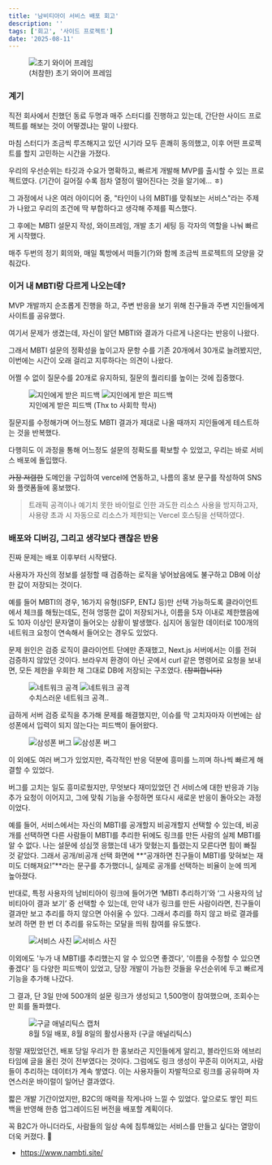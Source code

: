 ```yaml
---
title: '남비티아이 서비스 배포 회고'
description: ''
tags: ['회고', '사이드 프로젝트']
date: '2025-08-11'
---
```


<figure class="align-center">
  <img src="https://velog.velcdn.com/images/flip_404/post/8dc4ce5a-f8e0-4a0b-a6b5-9c49abf546c2/image.png" alt="초기 와이어 프레임" style="max-height: 600px">
  <figcaption>(처참한) 초기 와이어 프레임</figcaption>
</figure>

### 계기

직전 회사에서 친했던 동료 두명과 매주 스터디를 진행하고 있는데, 간단한 사이드 프로젝트를 해보는 것이 어떻겠냐는 말이 나왔다.

마침 스터디가 조금씩 루즈해지고 있던 시기라 모두 흔쾌히 동의했고, 이후 어떤 프로젝트를 할지 고민하는 시간을 가졌다.

우리의 우선순위는 타깃과 수요가 명확하고, 빠르게 개발해 MVP를 출시할 수 있는 프로젝트였다.
(기간이 길어질 수록 점차 열정이 떨어진다는 것을 알기에... ㅎ)

그 과정에서 나온 여러 아이디어 중, "타인이 나의 MBTI를 맞춰보는 서비스"라는 주제가 나왔고 우리의 조건에 딱 부합하다고 생각해 주제를 픽스했다.

그 후에는 MBTI 설문지 작성, 와이프레임, 개발 초기 세팅 등 각자의 역할을 나눠 빠르게 시작했다.

매주 두번의 정기 회의와, 매일 톡방에서 떠들기(?)와 함께 조금씩 프로젝트의 모양을 갖춰갔다.

### 이거 내 MBTI랑 다르게 나오는데?

MVP 개발까지 순조롭게 진행을 하고, 주변 반응을 보기 위해 친구들과 주변 지인들에게 사이트를 공유했다.

여기서 문제가 생겼는데, 자신이 알던 MBTI와 결과가 다르게 나온다는 반응이 나왔다.

그래서 MBTI 설문의 정확성을 높이고자 문항 수를 기존 20개에서 30개로 늘려봤지만, 이번에는 시간이 오래 걸리고 지루하다는 의견이 나왔다.

어쩔 수 없이 질문수를 20개로 유지하되, 질문의 퀄리티를 높이는 것에 집중했다.

<figure class="align-center">
    <div>
        <img src="https://velog.velcdn.com/images/flip_404/post/6b0ed6c2-4f87-4e1d-8ef2-4d7a3c8bcc7a/image.png" alt="지인에게 받은 피드백" style="max-height: 600px">
        <img src="https://velog.velcdn.com/images/flip_404/post/8df3a708-0bd9-4b94-a2fb-7610c45a93d4/image.png" alt="지인에게 받은 피드백" style="max-height: 600px; max-height: 600px">
    </div>
<figcaption>지인에게 받은 피드백 (Thx to 사회학 학사)</figcaption>
</figure>

질문지를 수정해가며 어느정도 MBTI 결과가 제대로 나올 때까지 지인들에게 테스트하는 것을 반복했다.

다행히도 이 과정을 통해 어느정도 설문의 정확도를 확보할 수 있었고, 우리는 바로 서비스 배포에 돌입했다.

~~가장 저렴한~~ 도메인을 구입하여 vercel에 연동하고, 나름의 홍보 문구를 작성하여 SNS와 플랫폼들에 홍보했다.

> 트래픽 공격이나 예기치 못한 바이럴로 인한 과도한 리소스 사용을 방지하고자, 사용량 초과 시 자동으로 리소스가 제한되는 Vercel 호스팅을 선택하였다.

### 배포와 디버깅, 그리고 생각보다 괜찮은 반응

진짜 문제는 배포 이후부터 시작됐다.

사용자가 자신의 정보를 설정할 때 검증하는 로직을 넣어놨음에도 불구하고 DB에 이상한 값이 저장되는 것이다.

예를 들어 MBTI의 경우, 16가지 유형(ISFP, ENTJ 등)만 선택 가능하도록 클라이언트에서 체크를 해뒀는데도, 전혀 엉뚱한 값이 저장되거나, 이름을 5자 이내로 제한했음에도 10자 이상인 문자열이 들어오는 상황이 발생했다. 심지어 동일한 데이터로 100개의 네트워크 요청이 연속해서 들어오는 경우도 있었다.

문제 원인은 검증 로직이 클라이언트 단에만 존재했고, Next.js 서버에서는 이를 전혀 검증하지 않았던 것이다. 브라우저 환경이 아닌 곳에서 curl 같은 명령어로 요청을 보내면, 모든 제한을 우회한 채 그대로 DB에 저장되는 구조였다. ~~(창피합니다)~~

<figure class="align-center justify-center">
    <div class="flex justify-center">
        <img src="https://velog.velcdn.com/images/flip_404/post/c768424d-c8ae-431e-b1a7-9400f4975ad4/image.png" alt="네트워크 공격" style="max-height: 400px">
        <img src="https://velog.velcdn.com/images/flip_404/post/1fa98b4e-2735-4f1d-9619-49ca24a12b24/image.png" alt="네트워크 공격" style="max-height: 400px">
    </div>
<figcaption>수치스러운 네트워크 공격..</figcaption>
</figure>

급하게 서버 검증 로직을 추가해 문제를 해결했지만, 이슈를 막 고치자마자 이번에는 삼성폰에서 입력이 되지 않는다는 피드백이 들어왔다.

<figure class="align-center">
    <div class="flex justify-center">
        <img src="https://velog.velcdn.com/images/flip_404/post/c610c71f-2cf7-431b-85f9-eb9c599e6708/image.png" alt="삼성폰 버그" style="max-height: 500px">
        <img src="https://velog.velcdn.com/images/flip_404/post/ef2d524e-264c-4fc9-b95e-385205846a24/image.png" alt="삼성폰 버그" style="max-height: 500px">
    </div>
</figure>

이 외에도 여러 버그가 있었지만, 즉각적인 반응 덕분에 흥미를 느끼며 하나씩 빠르게 해결할 수 있었다.

버그를 고치는 일도 흥미로웠지만, 무엇보다 재미있었던 건 서비스에 대한 반응과 기능 추가 요청이 이어지고, 그에 맞춰 기능을 수정하면 또다시 새로운 반응이 돌아오는 과정이었다.

예를 들어, 서비스에서는 자신의 MBTI를 공개할지 비공개할지 선택할 수 있는데, 비공개를 선택하면 다른 사람들이 MBTI를 추리한 뒤에도 링크를 만든 사람의 실제 MBTI를 알 수 없다. 나는 설문에 성심껏 응했는데 내가 맞혔는지 틀렸는지 모른다면 힘이 빠질 것 같았다. 그래서 공개/비공개 선택 화면에 **“공개하면 친구들이 MBTI를 맞혀보는 재미도 더해져요!”**라는 문구를 추가했더니, 실제로 공개를 선택하는 비율이 눈에 띄게 높아졌다.

반대로, 특정 사용자의 남비티아이 링크에 들어가면 ‘MBTI 추리하기’와 ‘그 사용자의 남비티아이 결과 보기’ 중 선택할 수 있는데, 만약 내가 링크를 만든 사람이라면, 친구들이 결과만 보고 추리를 하지 않으면 아쉬울 수 있다. 그래서 추리를 하지 않고 바로 결과를 보려 하면 한 번 더 추리를 유도하는 모달을 띄워 참여를 유도했다.

<figure class="align-center">
    <div class="flex justify-center">
        <img src="https://velog.velcdn.com/images/flip_404/post/64d96404-4d11-47d6-9039-d983ca1faf3e/image.png" alt="서비스 사진" style="max-height: 400px">
        <img src="https://velog.velcdn.com/images/flip_404/post/f5d85b67-5462-4f8a-9f51-2b731bfe51c1/image.png" alt="서비스 사진" style="max-height: 400px">
    </div>
    
</figure>

이외에도 '누가 내 MBTI를 추리했는지 알 수 있으면 좋겠다', '이름을 수정할 수 있으면 좋겠다' 등 다양한 피드백이 있었고, 당장 개발이 가능한 것들을 우선순위에 두고 빠르게 기능을 추가해 나갔다.

그 결과, 단 3일 만에 500개의 설문 링크가 생성되고 1,500명이 참여했으며, 조회수는 만 회를 돌파했다.

<figure class="align-center">
        <img src="https://velog.velcdn.com/images/flip_404/post/4ca5bd75-f156-4958-b306-c1fc1cec9b2b/image.png" alt="구글 애널리틱스 캡처" style="max-height: 500px">
        <figcaption>8월 5일 배포, 8월 8일의 활성사용자 (구글 애널리틱스)</figcaption>
</figure>

정말 재밌었던건, 배포 당일 우리가 한 홍보라곤 지인들에게 알리고, 블라인드와 에브리타임에 글을 올린 것이 전부였다는 것이다. 그럼에도 링크 생성이 꾸준히 이어지고, 사람들이 추리하는 데이터가 계속 쌓였다. 이는 사용자들이 자발적으로 링크를 공유하며 자연스러운 바이럴이 일어난 결과였다.

짧은 개발 기간이었지만, B2C의 매력을 작게나마 느낄 수 있었다. 앞으로도 쌓인 피드백을 반영해 한층 업그레이드된 버전을 배포할 계획이다.

꼭 B2C가 아니더라도, 사람들의 일상 속에 침투해있는 서비스를 만들고 싶다는 열망이 더욱 커졌다. 💪

- https://www.nambti.site/
